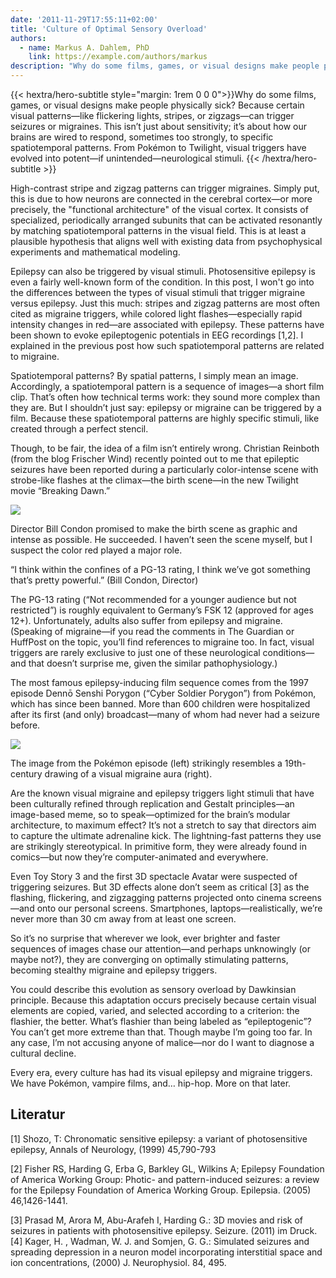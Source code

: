 ```yaml
---
date: '2011-11-29T17:55:11+02:00'
title: 'Culture of Optimal Sensory Overload'
authors:
  - name: Markus A. Dahlem, PhD
    link: https://example.com/authors/markus
description: "Why do some films, games, or visual designs make people physically sick? Because certain visual patterns—like flickering lights, stripes, or zigzags—can trigger seizures or migraines. This isn’t just about sensitivity; it’s about how our brains are wired to respond, sometimes too strongly, to specific spatiotemporal patterns. From Pokémon to Twilight, visual triggers have evolved into potent—if unintended—neurological stimuli."
---
```


<div class="hx-mb-12">
{{< hextra/hero-subtitle style="margin: 1rem 0 0 0">}}Why do some films, games, or visual designs make people physically sick? Because certain visual patterns—like flickering lights, stripes, or zigzags—can trigger seizures or migraines. This isn’t just about sensitivity; it’s about how our brains are wired to respond, sometimes too strongly, to specific spatiotemporal patterns. From Pokémon to Twilight, visual triggers have evolved into potent—if unintended—neurological stimuli.
    {{< /hextra/hero-subtitle >}}
</div>



High-contrast stripe and zigzag patterns can trigger migraines. Simply put, this is due to how neurons are connected in the cerebral cortex—or more precisely, the "functional architecture" of the visual cortex. It consists of specialized, periodically arranged subunits that can be activated resonantly by matching spatiotemporal patterns in the visual field. This is at least a plausible hypothesis that aligns well with existing data from psychophysical experiments and mathematical modeling.

Epilepsy can also be triggered by visual stimuli. Photosensitive epilepsy is even a fairly well-known form of the condition. In this post, I won't go into the differences between the types of visual stimuli that trigger migraine versus epilepsy. Just this much: stripes and zigzag patterns are most often cited as migraine triggers, while colored light flashes—especially rapid intensity changes in red—are associated with epilepsy. These patterns have been shown to evoke epileptogenic potentials in EEG recordings [1,2]. I explained in the previous post how such spatiotemporal patterns are related to migraine.

Spatiotemporal patterns?
By spatial patterns, I simply mean an image. Accordingly, a spatiotemporal pattern is a sequence of images—a short film clip. That’s often how technical terms work: they sound more complex than they are. But I shouldn’t just say: epilepsy or migraine can be triggered by a film. Because these spatiotemporal patterns are highly specific stimuli, like created through a perfect stencil.

Though, to be fair, the idea of a film isn’t entirely wrong. Christian Reinboth (from the blog Frischer Wind) recently pointed out to me that epileptic seizures have been reported during a particularly color-intense scene with strobe-like flashes at the climax—the birth scene—in the new Twilight movie “Breaking Dawn.”


![](/images/blog/twilightBirthingScene.png)

Director Bill Condon promised to make the birth scene as graphic and intense as possible. He succeeded. I haven’t seen the scene myself, but I suspect the color red played a major role.

“I think within the confines of a PG-13 rating, I think we’ve got something that’s pretty powerful.”
(Bill Condon, Director)

The PG-13 rating (“Not recommended for a younger audience but not restricted”) is roughly equivalent to Germany’s FSK 12 (approved for ages 12+). Unfortunately, adults also suffer from epilepsy and migraine. (Speaking of migraine—if you read the comments in The Guardian or HuffPost on the topic, you’ll find references to migraine too. In fact, visual triggers are rarely exclusive to just one of these neurological conditions—and that doesn’t surprise me, given the similar pathophysiology.)

The most famous epilepsy-inducing film sequence comes from the 1997 episode Dennō Senshi Porygon (“Cyber Soldier Porygon”) from Pokémon, which has since been banned. More than 600 children were hospitalized after its first (and only) broadcast—many of whom had never had a seizure before.


![](/images/blog/pokemonBabinski.png)

The image from the Pokémon episode (left) strikingly resembles a 19th-century drawing of a visual migraine aura (right).

Are the known visual migraine and epilepsy triggers light stimuli that have been culturally refined through replication and Gestalt principles—an image-based meme, so to speak—optimized for the brain’s modular architecture, to maximum effect? It’s not a stretch to say that directors aim to capture the ultimate adrenaline kick. The lightning-fast patterns they use are strikingly stereotypical. In primitive form, they were already found in comics—but now they’re computer-animated and everywhere.

Even Toy Story 3 and the first 3D spectacle Avatar were suspected of triggering seizures. But 3D effects alone don’t seem as critical [3] as the flashing, flickering, and zigzagging patterns projected onto cinema screens—and onto our personal screens. Smartphones, laptops—realistically, we’re never more than 30 cm away from at least one screen.

So it’s no surprise that wherever we look, ever brighter and faster sequences of images chase our attention—and perhaps unknowingly (or maybe not?), they are converging on optimally stimulating patterns, becoming stealthy migraine and epilepsy triggers.

You could describe this evolution as sensory overload by Dawkinsian principle. Because this adaptation occurs precisely because certain visual elements are copied, varied, and selected according to a criterion: the flashier, the better. What’s flashier than being labeled as “epileptogenic”? You can’t get more extreme than that. Though maybe I’m going too far. In any case, I’m not accusing anyone of malice—nor do I want to diagnose a cultural decline.

Every era, every culture has had its visual epilepsy and migraine triggers. We have Pokémon, vampire films, and… hip-hop. More on that later.


## Literatur

[1] Shozo, T: Chronomatic sensitive epilepsy: a variant of photosensitive epilepsy, Annals of Neurology, (1999) 45,790-793

[2] Fisher RS, Harding G, Erba G, Barkley GL, Wilkins A; Epilepsy Foundation of America Working Group: Photic- and pattern-induced seizures: a review for the Epilepsy Foundation of America Working Group. Epilepsia. (2005) 46,1426-1441.

[3] Prasad M, Arora M, Abu-Arafeh I, Harding G.:  3D movies and risk of seizures in patients with photosensitive epilepsy. Seizure. (2011) im Druck.
[4] Kager, H. , Wadman, W. J. and Somjen, G. G.: Simulated seizures and spreading depression in a neuron model incorporating interstitial space and ion concentrations, (2000) J. Neurophysiol. 84, 495.
